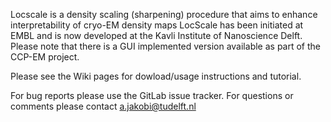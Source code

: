Locscale is a density scaling (sharpening) procedure that aims to enhance interpretability of cryo-EM density maps
LocScale has been initiated at EMBL and is now developed at the Kavli Institute of Nanoscience Delft.
Please note that there is a GUI implemented version available as part of the CCP-EM project.


Please see the Wiki pages for dowload/usage instructions and tutorial.
  
For bug reports please use the GitLab issue tracker.
For questions or comments please contact a.jakobi@tudelft.nl